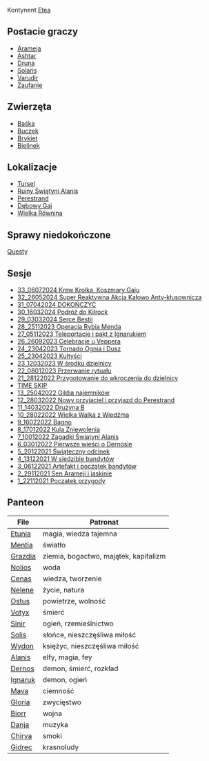 Kontynent [Etea](./lokacje/Etea.md)
## Postacie graczy
- [Arameja](./postacie%20graczy/Arameja.md)
- [Ashtar](./postacie%20graczy/Ashtar.md)
- [Druna](./postacie%20graczy/Druna.md)
- [Solaris](./postacie%20graczy/Solaris.md)
- [Varudir](./postacie%20graczy/Varudir.md)
- [Zaufanie](./postacie%20graczy/Zaufanie.md)

## Zwierzęta
- [Baśka](./zwierz%C4%85tka/Ba%C5%9Bka.md)
- [Buczek](./zwierz%C4%85tka/Buczek.md)
- [Brykiet](./zwierz%C4%85tka/Brykiet.md)
- [Bielinek](./zwierz%C4%85tka/Bielinek.md)

## Lokalizacje
- [Tursel](./lokacje/Tursel.md)
- [Ruiny Świątyni Alanis](./lokacje/Ruiny%20%C5%9Awi%C4%85tyni%20Alanis.md)
- [Perestrand](./lokacje/Perestrand.md)
- [Dębowy Gaj](./lokacje/D%C4%99bowy%20Gaj.md)
- [Wielka Równina](./lokacje/Wielka%20R%C3%B3wnina.md)

## Sprawy niedokończone
[Questy](./Questy.md)

## Sesje
- [33_06072024 Krew Krolka, Koszmary Gaju](./sesje/33_06072024%20Krew%20Krolka,%20Koszmary%20Gaju.md)
- [32_26052024 Super Reaktywna Akcja Kałowo Anty-kłusownicza](./sesje/32_26052024%20Super%20Reaktywna%20Akcja%20Ka%C5%82owo%20Anty-k%C5%82usownicza.md)
- [31_07042024 DOKOŃCZYĆ](./sesje/31_07042024%20DOKO%C5%83CZY%C4%86.md)
- [30_16032024 Podróż do Kilrock](./sesje/30_16032024%20Podr%C3%B3%C5%BC%20do%20Kilrock.md)
- [29_03032024 Serce Bestii](./sesje/29_03032024%20Serce%20Bestii.md)
- [28_25112023 Operacja Rybia Menda](./sesje/28_25112023%20Operacja%20Rybia%20Menda.md)
- [27_05112023 Teleportacje i pakt z Ignarukiem](./sesje/27_05112023%20Teleportacje%20i%20pakt%20z%20Ignarukiem.md)
- [26_26092023 Celebracje u Veppera](./sesje/26_26092023%20Celebracje%20u%20Veppera.md)
- [24_23042023 Tornado Ognia i Dusz](./sesje/24_23042023%20Tornado%20Ognia%20i%20Dusz.md)
- [25_23042023 Kultyści](./sesje/25_23042023%20Kulty%C5%9Bci.md)
- [23_12032023 W środku dzielnicy](./sesje/23_12032023%20W%20%C5%9Brodku%20dzielnicy.md)
- [22_08012023 Przerwanie rytuału](./sesje/22_08012023%20Przerwanie%20rytua%C5%82u.md)
- [21_28122022 Przygotowanie do wkroczenia do dzielnicy](./sesje/21_28122022%20Przygotowanie%20do%20wkroczenia%20do%20dzielnicy.md)
- [TIME SKIP](./sesje/TIME%20SKIP.md)
- [13_25042022 Gildia najemników](./sesje/13_25042022%20Gildia%20najemnik%C3%B3w.md)
- [12_28032022 Nowy przyjaciel i przyjazd do Perestrand](./sesje/12_28032022%20Nowy%20przyjaciel%20i%20przyjazd%20do%20Perestrand.md)
- [11_14032022 Drużyna B](./sesje/11_14032022%20Dru%C5%BCyna%20B.md)
- [10_28022022 Wielka Walka z Wiedźmą](./sesje/10_28022022%20Wielka%20Walka%20z%20Wied%C5%BAm%C4%85.md)
- [9_16022022 Bagno](./sesje/9_16022022%20Bagno.md)
- [8_17012022 Kula Zniewolenia](./sesje/8_17012022%20Kula%20Zniewolenia.md)
- [7_10012022 Zagadki Świątyni Alanis](./sesje/7_10012022%20Zagadki%20%C5%9Awi%C4%85tyni%20Alanis.md)
- [6_03012022 Pierwsze wieści o Dernosie](./sesje/6_03012022%20Pierwsze%20wie%C5%9Bci%20o%20Dernosie.md)
- [5_20122021 Świąteczny odcinek](./sesje/5_20122021%20%C5%9Awi%C4%85teczny%20odcinek.md)
- [4_13122021 W siedzibie bandytów](./sesje/4_13122021%20W%20siedzibie%20bandyt%C3%B3w.md)
- [3_06122021 Artefakt i początek bandytów](./sesje/3_06122021%20Artefakt%20i%20pocz%C4%85tek%20bandyt%C3%B3w.md)
- [2_29112021 Sen Arameji i jaskinie](./sesje/2_29112021%20Sen%20Arameji%20i%20jaskinie.md)
- [1_22112021 Początek przygody](./sesje/1_22112021%20Pocz%C4%85tek%20przygody.md)



## Panteon
| File                            | Patronat                              |
| ------------------------------- | ------------------------------------- |
| [Etunia](./bogowie/Etunia.md)   | magia, wiedza tajemna                 |
| [Mentia](./bogowie/Mentia.md)   | światło                               |
| [Grazdia](./bogowie/Grazdia.md) | ziemia, bogactwo, majątek, kapitalizm |
| [Nolios](./bogowie/Nolios.md)   | woda                                  |
| [Cenas](./bogowie/Cenas.md)     | wiedza, tworzenie                     |
| [Nelene](./bogowie/Nelene.md)   | życie, natura                         |
| [Ostus](./bogowie/Ostus.md)     | powietrze, wolność                    |
| [Votyx](./bogowie/Votyx.md)     | śmierć                                |
| [Sinir](./bogowie/Sinir.md)     | ogień, rzemieślnictwo                 |
| [Solis](./bogowie/Solis.md)     | słońce, nieszczęśliwa miłość          |
| [Wydon](./bogowie/Wydon.md)     | księżyc, nieszczęśliwa miłość         |
| [Alanis](./bogowie/Alanis.md)   | elfy, magia, fey                      |
| [Dernos](./bogowie/Dernos.md)   | demon, śmierć, rozkład                |
| [Ignaruk](./bogowie/Ignaruk.md) | demon, ogień                          |
| [Mava](./bogowie/Mava.md)       | ciemność                              |
| [Gloria](./bogowie/Gloria.md)   | zwycięstwo                            |
| [Biorr](./bogowie/Biorr.md)     | wojna                                 |
| [Danja](./bogowie/Danja.md)     | muzyka                                |
| [Chirva](./bogowie/Chirva.md)   | smoki                                 |
| [Gidrec](./bogowie/Gidrec.md)   | krasnoludy                            |


